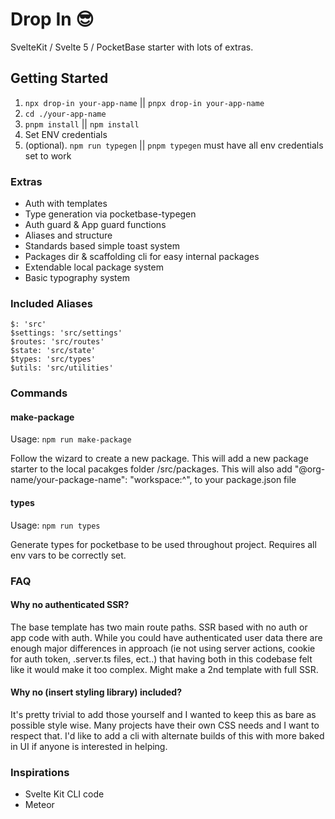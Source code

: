 # Drop In 😎

SvelteKit / Svelte 5 / PocketBase starter with lots of extras.

## Getting Started

1. `npx drop-in your-app-name` || `pnpx drop-in your-app-name`
2. `cd ./your-app-name`
3. `pnpm install` || `npm install`
4. Set ENV credentials
5. (optional). `npm run typegen` || `pnpm typegen` must have all env credentials set to work

### Extras

- Auth with templates
- Type generation via pocketbase-typegen
- Auth guard & App guard functions
- Aliases and structure
- Standards based simple toast system
- Packages dir & scaffolding cli for easy internal packages
- Extendable local package system
- Basic typography system

### Included Aliases

```
$: 'src'
$settings: 'src/settings'
$routes: 'src/routes'
$state: 'src/state'
$types: 'src/types'
$utils: 'src/utilities'
```

### Commands

#### make-package

Usage: `npm run make-package`

Follow the wizard to create a new package. This will add a new package starter to the local pacakges folder /src/packages. This will also add "@org-name/your-package-name": "workspace:^", to your package.json file

#### types

Usage: `npm run types`

Generate types for pocketbase to be used throughout project. Requires all env vars to be correctly set.

### FAQ

#### Why no authenticated SSR?

The base template has two main route paths. SSR based with no auth or app code with auth. While you could have authenticated user data there are enough major differences in approach (ie not using server actions, cookie for auth token, .server.ts files, ect..) that having both in this codebase felt like it would make it too complex. Might make a 2nd template with full SSR.

#### Why no (insert styling library) included?

It's pretty trivial to add those yourself and I wanted to keep this as bare as possible style wise. Many projects have their own CSS needs and I want to respect that. I'd like to add a cli with alternate builds of this with more baked in UI if anyone is interested in helping.

### Inspirations

- Svelte Kit CLI code
- Meteor
